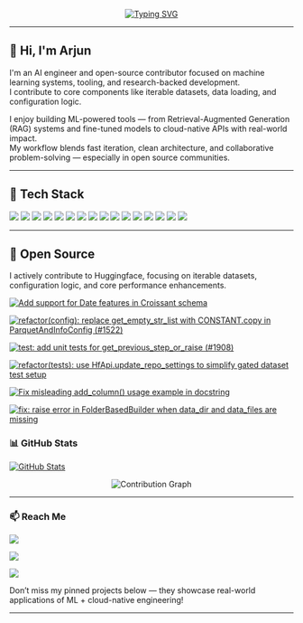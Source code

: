 <div align="center">

[![Typing SVG](https://readme-typing-svg.demolab.com?font=Fira+Code&weight=700&size=25&pause=1000&color=7AA2F7&center=true&vCenter=true&width=600&lines=I+am+an+AI+Engineer;Open+Source+Contributor;Cloud-Native+ML+Engineer)](https://git.io/typing-svg)


</div>

---

## 👋 Hi, I'm Arjun

I'm an AI engineer and open-source contributor focused on machine learning systems, tooling, and research-backed development.  
I contribute to core components like iterable datasets, data loading, and configuration logic.

I enjoy building ML-powered tools — from Retrieval-Augmented Generation (RAG) systems and fine-tuned models to cloud-native APIs with real-world impact.  
My workflow blends fast iteration, clean architecture, and collaborative problem-solving — especially in open source communities.

---

## 🧰 Tech Stack

<p align="left">
  <!-- Languages -->
  <img src="https://img.shields.io/badge/Python-3670A0?style=for-the-badge&logo=python&logoColor=ffdd54" />
  
  <!-- ML/AI -->
  <img src="https://img.shields.io/badge/PyTorch-EE4C2C?style=for-the-badge&logo=pytorch&logoColor=white" />
  <img src="https://img.shields.io/badge/scikit--learn-F7931E?style=for-the-badge&logo=scikitlearn&logoColor=white" />
  <img src="https://img.shields.io/badge/HuggingFace-FFD21F?style=for-the-badge&logo=huggingface&logoColor=black" />
  <img src="https://img.shields.io/badge/Transformers-FF6F61?style=for-the-badge&logo=transformers&logoColor=white" />
  <img src="https://img.shields.io/badge/AutoAI-2f2f2f?style=for-the-badge&logo=ibm&logoColor=blue" />
  <img src="https://img.shields.io/badge/LangChain-black?style=for-the-badge&logo=langchain&logoColor=white" />
  <img src="https://img.shields.io/badge/LlamaIndex-1A1B26?style=for-the-badge&logo=llama&logoColor=white" />

  <!-- Cloud -->
  <img src="https://img.shields.io/badge/IBM%20Cloud-1261FE?style=for-the-badge&logo=ibmcloud&logoColor=white" />
  <img src="https://img.shields.io/badge/Google%20Cloud-4285F4?style=for-the-badge&logo=googlecloud&logoColor=white" />
  <img src="https://img.shields.io/badge/Docker-2496ED?style=for-the-badge&logo=docker&logoColor=white" />
  <img src="https://img.shields.io/badge/Kubernetes-326CE5?style=for-the-badge&logo=kubernetes&logoColor=white" />

  <!-- Backend -->
  <img src="https://img.shields.io/badge/Node.js-339933?style=for-the-badge&logo=nodedotjs&logoColor=white" />
  
  <!-- Tools -->
  <img src="https://img.shields.io/badge/Git-F05032?style=for-the-badge&logo=git&logoColor=white" />
  <img src="https://img.shields.io/badge/GitHub%20Actions-2088FF?style=for-the-badge&logo=githubactions&logoColor=white" />
  <img src="https://img.shields.io/badge/Linux-000000?style=for-the-badge&logo=linux&logoColor=white" />
</p>


---

## 🚀 Open Source

I actively contribute to Huggingface, focusing on iterable datasets, configuration logic, and core performance enhancements.

[![ Add support for Date features in Croissant schema](https://pr-req-io.vercel.app/api/badge?title=%20Add%20support%20for%20Date%20features%20in%20Croissant%20schema&repo=huggingface%2Fdataset-viewer&number=3223&status=MERGED&author=ArjunJagdale&theme=modern)](https://github.com/huggingface/dataset-viewer/pull/3223)

[![refactor(config): replace get_empty_str_list with CONSTANT.copy in ParquetAndInfoConfig (#1522) ](https://pr-req-io.vercel.app/api/badge?title=refactor(config)%3A%20replace%20get_empty_str_list%20with%20CONSTANT.copy%20in%20ParquetAndInfoConfig%20(%231522)%20&repo=huggingface%2Fdataset-viewer&number=3219&status=MERGED&author=ArjunJagdale&theme=modern)](https://github.com/huggingface/dataset-viewer/pull/3219)

[![test: add unit tests for get_previous_step_or_raise (#1908) ](https://pr-req-io.vercel.app/api/badge?title=test%3A%20add%20unit%20tests%20for%20get_previous_step_or_raise%20(%231908)%20&repo=huggingface%2Fdataset-viewer&number=3218&status=MERGED&author=ArjunJagdale&theme=modern)](https://github.com/huggingface/dataset-viewer/pull/3218)

[![refactor(tests): use HfApi.update_repo_settings to simplify gated dataset test setup ](https://pr-req-io.vercel.app/api/badge?title=refactor(tests)%3A%20use%20HfApi.update_repo_settings%20to%20simplify%20gated%20dataset%20test%20setup%20&repo=huggingface%2Fdataset-viewer&number=3206&status=MERGED&author=ArjunJagdale&theme=modern)](https://github.com/huggingface/dataset-viewer/pull/3206)

[![Fix misleading add_column() usage example in docstring](https://pr-req-io.vercel.app/api/badge?title=Fix%20misleading%20add_column()%20usage%20example%20in%20docstring&repo=huggingface%2Fdatasets&number=7648&status=MERGED&author=ArjunJagdale&theme=modern)](https://github.com/huggingface/datasets/pull/7648)

[![fix: raise error in FolderBasedBuilder when data_dir and data_files are missing ](https://pr-req-io.vercel.app/api/badge?title=fix%3A%20raise%20error%20in%20FolderBasedBuilder%20when%20data_dir%20and%20data_files%20are%20missing%20&repo=huggingface%2Fdatasets&number=7623&status=MERGED&author=ArjunJagdale&theme=modern)](https://github.com/huggingface/datasets/pull/7623)


### 📊 GitHub Stats
[![GitHub Stats](https://github-readme-stats.vercel.app/api?username=ArjunJagdale&show_icons=true&theme=tokyonight&hide=stars,prs_reviewed,issues,contribs,discussions,followers&custom_title=Arjun+Jagdale's+GitHub+Stats)](https://github.com/ArjunJagdale)

<div align="center">
<img src="https://github-readme-activity-graph.vercel.app/graph?username=ArjunJagdale&theme=tokyo-night&bg_color=0d1117&color=7aa2f7&line=7aa2f7&point=ffffff&hide_border=true&area=true&custom_title=Contribution%20Graph" alt="Contribution Graph" />
</div>

---

### 📫 Reach Me
<p align="left">
  <a href="https://github.com/ArjunJagdale"><img src="https://img.shields.io/badge/GitHub-ArjunJagdale-181717?style=for-the-badge&logo=github&logoColor=white" /></a>
</p>
<p align='left'>
  <a href="https://linkedin.com/in/arjun-jagdale"><img src="https://img.shields.io/badge/LinkedIn-arjun--jagdale-0A66C2?style=for-the-badge&logo=linkedin&logoColor=white" /></a>
</p>
<p align='left'>
  <a href="mailto:arjunjagdale14@gmail.com"><img src="https://img.shields.io/badge/Email-arjunjagdale14@gmail.com-D14836?style=for-the-badge&logo=gmail&logoColor=white" /></a>
</p>

Don’t miss my pinned projects below — they showcase real-world applications of ML + cloud-native engineering!

---
